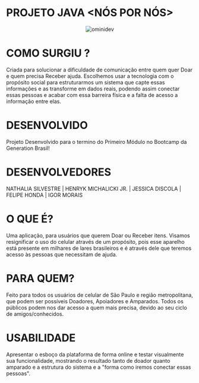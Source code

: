 # PROJETO JAVA <NÓS POR NÓS>
<div align="center">
  <img src="https://photos.app.goo.gl/4vq8HhoTv28ajgDz7" alt="ominidev"/>
</div>



# COMO SURGIU ?
Criada para solucionar a dificuldade de comunicação entre quem quer Doar e quem precisa Receber ajuda. Escolhemos usar a tecnologia com o propósito social para estruturarmos um sistema que capte essas informações e as transforme em dados reais, podendo assim conectar essas pessoas e acabar com essa barreira física e a falta de acesso a informação entre elas.

# DESENVOLVIDO
Projeto Desenvolvido para o termino do Primeiro Módulo no Bootcamp da Generation Brasil!

# DESENVOLVEDORES
NATHALIA SILVESTRE | HENRYK MICHALICKI JR. | JESSICA DISCOLA | FELIPE HONDA | IGOR MORAIS


# O QUE É?
Uma aplicação, para usuários que querem Doar ou Receber itens.
Visamos resignificar o uso do celular através de um propósito, pois esse aparelho está presente em milhares de lares brasileiros e é através dele que teremos acesso às  pessoas que necessitam de ajuda.

# PARA QUEM?
Feito para todos os usuários de celular de São Paulo e região metropolitana, que podem ser possíveis Doadores, Apoiadores e Amparados. Todos os públicos podem nos dar acesso a quem mais precisa, devido ao seu ciclo de amigos/conhecidos.

# USABILIDADE
Apresentar o esboço da plataforma de forma online e testar visualmente sua funcionalidade, mostrando o resultado tanto de doador quanto amparado e a estrutura do sistema e a "forma como iremos conectar essas pessoas".





